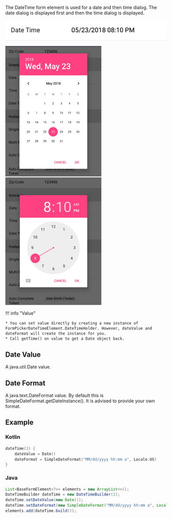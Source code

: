 The DateTime form element is used for a date and then time dialog. The date dialog is displayed first and then the time dialog is displayed.

![Example](/images/DateTime.PNG)

<img src="../../images/Date2.PNG" alt="Example" width="300px"/>

<img src="../../images/Time2.PNG" alt="Example" width="300px"/>

!!! info "Value"

    * You can set value directly by creating a new instance of FormPickerDateTimeElement.DateTimeHolder. However, dateValue and dateFormat will create the instance for you.
    * Call getTime() on value to get a Date object back.

## Date Value
A java.util.Date value.

## Date Format
A java.text.DateFormat value. By default this is SimpleDateFormat.getDateInstance(). It is advised to provide your own format.

## Example

### Kotlin
```kotlin
dateTime(1) {
    dateValue = Date()
    dateFormat = SimpleDateFormat("MM/dd/yyyy hh:mm a", Locale.US)
}
```

### Java
```java
List<BaseFormElement<?>> elements = new ArrayList<>();
DateTimeBuilder dateTime = new DateTimeBuilder(1);
dateTime.setDateValue(new Date());
dateTime.setDateFormat(new SimpleDateFormat("MM/dd/yyyy hh:mm a", Locale.US));
elements.add(dateTime.build());
```
